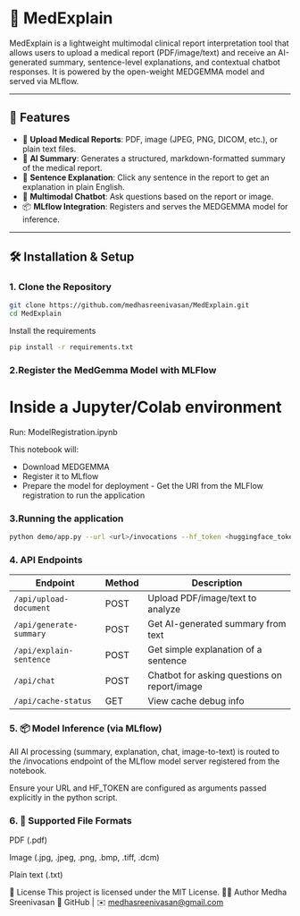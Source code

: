 # 🧠 MedExplain

MedExplain is a lightweight multimodal clinical report interpretation tool that allows users to upload a medical report (PDF/image/text) and receive an AI-generated summary, sentence-level explanations, and contextual chatbot responses. It is powered by the open-weight MEDGEMMA model and served via MLflow.

---

## 🚀 Features

- 📄 **Upload Medical Reports**: PDF, image (JPEG, PNG, DICOM, etc.), or plain text files.
- 🧾 **AI Summary**: Generates a structured, markdown-formatted summary of the medical report.
- 💬 **Sentence Explanation**: Click any sentence in the report to get an explanation in plain English.
- 🤖 **Multimodal Chatbot**: Ask questions based on the report or image.
- 📦 **MLflow Integration**: Registers and serves the MEDGEMMA model for inference.

---

## 🛠️ Installation & Setup

### 1. Clone the Repository

```bash
git clone https://github.com/medhasreenivasan/MedExplain.git
cd MedExplain
```
Install the requirements 
```bash
pip install -r requirements.txt
```
### 2.Register the MedGemma Model with MLFlow
# Inside a Jupyter/Colab environment
Run: ModelRegistration.ipynb

This notebook will:
   - Download MEDGEMMA
   - Register it to MLflow 
   - Prepare the model for deployment - Get the URI from the MLFlow registration to run the application

### 3.Running the application
```bash
python demo/app.py --url <url>/invocations --hf_token <huggingface_token>
```
### 4. API Endpoints 

| Endpoint                | Method | Description                                  |
| ----------------------- | ------ | -------------------------------------------- |
| `/api/upload-document`  | POST   | Upload PDF/image/text to analyze             |
| `/api/generate-summary` | POST   | Get AI-generated summary from text           |
| `/api/explain-sentence` | POST   | Get simple explanation of a sentence         |
| `/api/chat`             | POST   | Chatbot for asking questions on report/image |
| `/api/cache-status`     | GET    | View cache debug info                        |

### 5. 📦 Model Inference (via MLflow)
All AI processing (summary, explanation, chat, image-to-text) is routed to the /invocations endpoint of the MLflow model server registered from the notebook.

Ensure your URL and HF_TOKEN are configured as arguments passed explicitly in the python script.

### 6. 📸 Supported File Formats
PDF (.pdf)

Image (.jpg, .jpeg, .png, .bmp, .tiff, .dcm)

Plain text (.txt)

 🔐 License
This project is licensed under the MIT License.
 🙋‍♀️ Author
Medha Sreenivasan
🔗 GitHub | ✉️ medhasreenivasan@gmail.com
